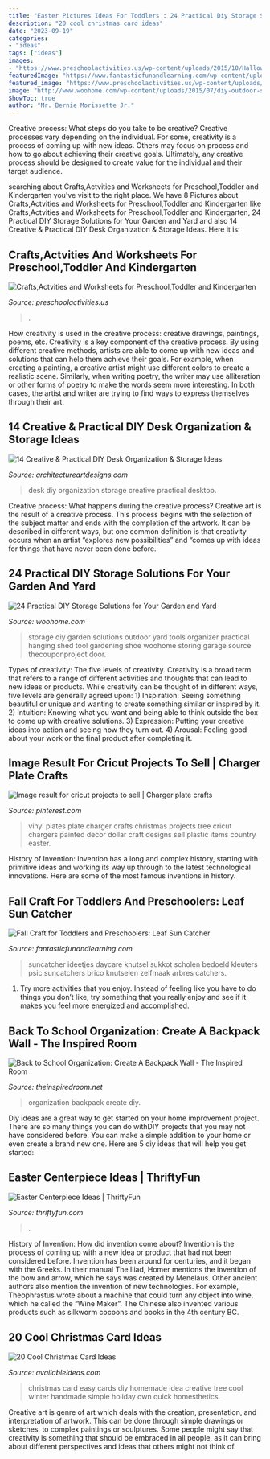 ```yaml
---
title: "Easter Pictures Ideas For Toddlers : 24 Practical Diy Storage Solutions For Your Garden And Yard"
description: "20 cool christmas card ideas"
date: "2023-09-19"
categories:
- "ideas"
tags: ["ideas"]
images:
- "https://www.preschoolactivities.us/wp-content/uploads/2015/10/Halloween-classroom-door-decoration.jpg"
featuredImage: "https://www.fantasticfunandlearning.com/wp-content/uploads/2012/10/Fall-Craft.jpg"
featured_image: "https://www.preschoolactivities.us/wp-content/uploads/2015/10/Halloween-classroom-door-decoration.jpg"
image: "http://www.woohome.com/wp-content/uploads/2015/07/diy-outdoor-storage-ideas-woohome-21.jpg"
ShowToc: true
author: "Mr. Bernie Morissette Jr."
---
```



Creative process: What steps do you take to be creative?
Creative processes vary depending on the individual. For some, creativity is a process of coming up with new ideas. Others may focus on process and how to go about achieving their creative goals. Ultimately, any creative process should be designed to create value for the individual and their target audience.

	

		
searching about Crafts,Actvities and Worksheets for Preschool,Toddler and Kindergarten you've visit to the right place. We have 8 Pictures about Crafts,Actvities and Worksheets for Preschool,Toddler and Kindergarten like Crafts,Actvities and Worksheets for Preschool,Toddler and Kindergarten, 24 Practical DIY Storage Solutions for Your Garden and Yard and also 14 Creative &amp; Practical DIY Desk Organization &amp; Storage Ideas. Here it is:
		
    
## Crafts,Actvities And Worksheets For Preschool,Toddler And Kindergarten

<img loading=lazy src="https://www.preschoolactivities.us/wp-content/uploads/2015/10/Halloween-classroom-door-decoration.jpg" onerror="this.onerror=null;this.src='https://tse4.mm.bing.net/th?id=OIP.UI7HOZrce3hO2L2r2kZ7wwHaJ3&amp;pid=15.1';" alt="Crafts,Actvities and Worksheets for Preschool,Toddler and Kindergarten">

_Source: preschoolactivities.us_

>. 

	

How creativity is used in the creative process: creative drawings, paintings, poems, etc.
Creativity is a key component of the creative process. By using different creative methods, artists are able to come up with new ideas and solutions that can help them achieve their goals. For example, when creating a painting, a creative artist might use different colors to create a realistic scene. Similarly, when writing poetry, the writer may use alliteration or other forms of poetry to make the words seem more interesting. In both cases, the artist and writer are trying to find ways to express themselves through their art.

    
## 14 Creative &amp; Practical DIY Desk Organization &amp; Storage Ideas

<img loading=lazy src="https://www.architectureartdesigns.com/wp-content/uploads/2015/03/14-Creative-Practical-DIY-Desk-Organization-Storage-Ideas-12.jpg" onerror="this.onerror=null;this.src='https://tse3.mm.bing.net/th?id=OIP.XXwTj0N_Njnf02cQGmCicAHaMH&amp;pid=15.1';" alt="14 Creative &amp; Practical DIY Desk Organization &amp; Storage Ideas">

_Source: architectureartdesigns.com_

>desk diy organization storage creative practical desktop. 

	

Creative process: What happens during the creative process?
Creative art is the result of a creative process. This process begins with the selection of the subject matter and ends with the completion of the artwork. It can be described in different ways, but one common definition is that creativity occurs when an artist “explores new possibilities” and “comes up with ideas for things that have never been done before.

    
## 24 Practical DIY Storage Solutions For Your Garden And Yard

<img loading=lazy src="http://www.woohome.com/wp-content/uploads/2015/07/diy-outdoor-storage-ideas-woohome-21.jpg" onerror="this.onerror=null;this.src='https://tse4.mm.bing.net/th?id=OIP.Dvn6_xD_h40PITgH4bTdDAHaK7&amp;pid=15.1';" alt="24 Practical DIY Storage Solutions for Your Garden and Yard">

_Source: woohome.com_

>storage diy garden solutions outdoor yard tools organizer practical hanging shed tool gardening shoe woohome storing garage source thecouponproject door. 

	

Types of creativity: The five levels of creativity.
Creativity is a broad term that refers to a range of different activities and thoughts that can lead to new ideas or products. While creativity can be thought of in different ways, five levels are generally agreed upon: 1) Inspiration: Seeing something beautiful or unique and wanting to create something similar or inspired by it. 
2) Intuition: Knowing what you want and being able to think outside the box to come up with creative solutions. 
3) Expression: Putting your creative ideas into action and seeing how they turn out. 
4) Arousal: Feeling good about your work or the final product after completing it.

    
## Image Result For Cricut Projects To Sell | Charger Plate Crafts

<img loading=lazy src="https://i.pinimg.com/736x/2e/ab/20/2eab202ca5ab65658853df6399ed0979.jpg" onerror="this.onerror=null;this.src='https://tse1.mm.bing.net/th?id=OIP.ZchlqU0GPLdYHoD4Y20sUwHaLE&amp;pid=15.1';" alt="Image result for cricut projects to sell | Charger plate crafts">

_Source: pinterest.com_

>vinyl plates plate charger crafts christmas projects tree cricut chargers painted decor dollar craft designs sell plastic items country easter. 

	

History of Invention:
Invention has a long and complex history, starting with primitive ideas and working its way up through to the latest technological innovations. Here are some of the most famous inventions in history.

    
## Fall Craft For Toddlers And Preschoolers: Leaf Sun Catcher

<img loading=lazy src="https://www.fantasticfunandlearning.com/wp-content/uploads/2012/10/Fall-Craft.jpg" onerror="this.onerror=null;this.src='https://tse2.mm.bing.net/th?id=OIP.KUXRS1U5EZvSShziMEkE9gHaLp&amp;pid=15.1';" alt="Fall Craft for Toddlers and Preschoolers: Leaf Sun Catcher">

_Source: fantasticfunandlearning.com_

>suncatcher ideetjes daycare knutsel sukkot scholen bedoeld kleuters psic suncatchers brico knutselen zelfmaak arbres catchers. 

	

1. Try more activities that you enjoy. Instead of feeling like you have to do things you don’t like, try something that you really enjoy and see if it makes you feel more energized and accomplished. 

    
## Back To School Organization: Create A Backpack Wall - The Inspired Room

<img loading=lazy src="https://theinspiredroom.net/wp-content/uploads/2013/09/back-to-school-organization.jpg" onerror="this.onerror=null;this.src='https://tse4.mm.bing.net/th?id=OIP.8RJ_y5G9Kx780paAWoAQggHaLH&amp;pid=15.1';" alt="Back to School Organization: Create A Backpack Wall - The Inspired Room">

_Source: theinspiredroom.net_

>organization backpack create diy. 

	

Diy ideas are a great way to get started on your home improvement project. There are so many things you can do withDIY projects that you may not have considered before. You can make a simple addition to your home or even create a brand new one. Here are 5 diy ideas that will help you get started:

    
## Easter Centerpiece Ideas | ThriftyFun

<img loading=lazy src="https://img.thrfun.com/img/104/261/simple_easter_centerpiece_2_l.jpg" onerror="this.onerror=null;this.src='https://tse3.mm.bing.net/th?id=OIP.cC1_3ZudWSTu52KIqaYqNwHaMG&amp;pid=15.1';" alt="Easter Centerpiece Ideas | ThriftyFun">

_Source: thriftyfun.com_

>. 

	

History of Invention: How did invention come about?
Invention is the process of coming up with a new idea or product that had not been considered before. Invention has been around for centuries, and it began with the Greeks. In their manual The Iliad, Homer mentions the invention of the bow and arrow, which he says was created by Menelaus. Other ancient authors also mention the invention of new technologies. For example, Theophrastus wrote about a machine that could turn any object into wine, which he called the “Wine Maker”. The Chinese also invented various products such as silkworm cocoons and books in the 4th century BC.

    
## 20 Cool Christmas Card Ideas

<img loading=lazy src="http://availableideas.com/wp-content/uploads/2015/11/Homemade-Christmas-Card-Idea.jpg" onerror="this.onerror=null;this.src='https://tse4.mm.bing.net/th?id=OIP.kHOtryA2YO2B1RkscnNAjwHaLJ&amp;pid=15.1';" alt="20 Cool Christmas Card Ideas">

_Source: availableideas.com_

>christmas card easy cards diy homemade idea creative tree cool winter handmade simple holiday own quick homesthetics. 

	

Creative art is genre of art which deals with the creation, presentation, and interpretation of artwork. This can be done through simple drawings or sketches, to complex paintings or sculptures. Some people might say that creativity is something that should be embraced in all people, as it can bring about different perspectives and ideas that others might not think of.

